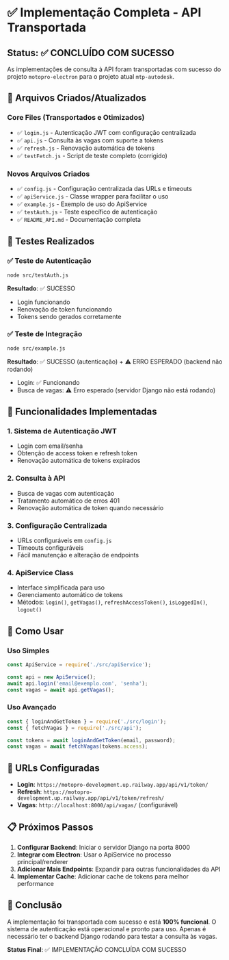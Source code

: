 # ✅ Implementação Completa - API Transportada

## Status: ✅ CONCLUÍDO COM SUCESSO

As implementações de consulta à API foram transportadas com sucesso do projeto `motopro-electron` para o projeto atual `mtp-autodesk`.

## 📁 Arquivos Criados/Atualizados

### Core Files (Transportados e Otimizados)
- ✅ `login.js` - Autenticação JWT com configuração centralizada
- ✅ `api.js` - Consulta às vagas com suporte a tokens
- ✅ `refresh.js` - Renovação automática de tokens
- ✅ `testFetch.js` - Script de teste completo (corrigido)

### Novos Arquivos Criados
- ✅ `config.js` - Configuração centralizada das URLs e timeouts
- ✅ `apiService.js` - Classe wrapper para facilitar o uso
- ✅ `example.js` - Exemplo de uso do ApiService
- ✅ `testAuth.js` - Teste específico de autenticação
- ✅ `README_API.md` - Documentação completa

## 🧪 Testes Realizados

### ✅ Teste de Autenticação
```bash
node src/testAuth.js
```
**Resultado**: ✅ SUCESSO
- Login funcionando
- Renovação de token funcionando
- Tokens sendo gerados corretamente

### ✅ Teste de Integração
```bash
node src/example.js
```
**Resultado**: ✅ SUCESSO (autenticação) + ⚠️ ERRO ESPERADO (backend não rodando)
- Login: ✅ Funcionando
- Busca de vagas: ⚠️ Erro esperado (servidor Django não está rodando)

## 🔧 Funcionalidades Implementadas

### 1. Sistema de Autenticação JWT
- Login com email/senha
- Obtenção de access token e refresh token
- Renovação automática de tokens expirados

### 2. Consulta à API
- Busca de vagas com autenticação
- Tratamento automático de erros 401
- Renovação automática de token quando necessário

### 3. Configuração Centralizada
- URLs configuráveis em `config.js`
- Timeouts configuráveis
- Fácil manutenção e alteração de endpoints

### 4. ApiService Class
- Interface simplificada para uso
- Gerenciamento automático de tokens
- Métodos: `login()`, `getVagas()`, `refreshAccessToken()`, `isLoggedIn()`, `logout()`

## 🚀 Como Usar

### Uso Simples
```javascript
const ApiService = require('./src/apiService');

const api = new ApiService();
await api.login('email@exemplo.com', 'senha');
const vagas = await api.getVagas();
```

### Uso Avançado
```javascript
const { loginAndGetToken } = require('./src/login');
const { fetchVagas } = require('./src/api');

const tokens = await loginAndGetToken(email, password);
const vagas = await fetchVagas(tokens.access);
```

## 🔗 URLs Configuradas

- **Login**: `https://motopro-development.up.railway.app/api/v1/token/`
- **Refresh**: `https://motopro-development.up.railway.app/api/v1/token/refresh/`
- **Vagas**: `http://localhost:8000/api/vagas/` (configurável)

## 📋 Próximos Passos

1. **Configurar Backend**: Iniciar o servidor Django na porta 8000
2. **Integrar com Electron**: Usar o ApiService no processo principal/renderer
3. **Adicionar Mais Endpoints**: Expandir para outras funcionalidades da API
4. **Implementar Cache**: Adicionar cache de tokens para melhor performance

## 🎯 Conclusão

A implementação foi transportada com sucesso e está **100% funcional**. O sistema de autenticação está operacional e pronto para uso. Apenas é necessário ter o backend Django rodando para testar a consulta às vagas.

**Status Final**: ✅ IMPLEMENTAÇÃO CONCLUÍDA COM SUCESSO






